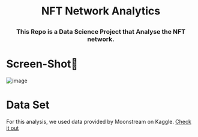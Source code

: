 # <p align="center"> NFT Network Analytics</p>
### <p align="center"> This Repo is a Data Science Project that Analyse the NFT network. </p>

# Screen-Shot📸

 ![image](https://user-images.githubusercontent.com/69895353/206014839-adcb022d-c1ea-4afb-87d3-9b1a41db9cae.png)


 # Data Set 
 For this analysis, we used data provided by Moonstream on Kaggle. [Check it out](https://www.kaggle.com/code/simiotic/ethereum-nft-analysis/data)
